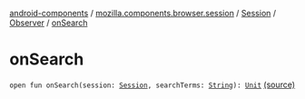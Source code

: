 [android-components](../../../index.md) / [mozilla.components.browser.session](../../index.md) / [Session](../index.md) / [Observer](index.md) / [onSearch](./on-search.md)

# onSearch

`open fun onSearch(session: `[`Session`](../index.md)`, searchTerms: `[`String`](https://kotlinlang.org/api/latest/jvm/stdlib/kotlin/-string/index.html)`): `[`Unit`](https://kotlinlang.org/api/latest/jvm/stdlib/kotlin/-unit/index.html) [(source)](https://github.com/mozilla-mobile/android-components/blob/master/components/browser/session/src/main/java/mozilla/components/browser/session/Session.kt#L86)